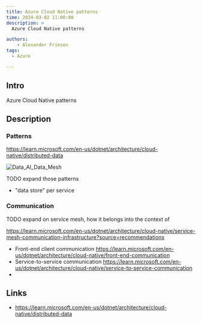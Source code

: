 ```yaml
---
title: Azure Cloud Native patterns 
time: 2024-03-02 11:00:00
description: >
  Azure Cloud Native patterns 

authors:
    - Alexander Friesen
tags:
  - Azure

---
```


## Intro

Azure Cloud Native patterns

## Description

### Patterns

https://learn.microsoft.com/en-us/dotnet/architecture/cloud-native/distributed-data

![Data_AI_Data_Mesh](https://learn.microsoft.com/en-us/dotnet/architecture/cloud-native/media/distributed-data.png)


TODO expand those patterns

- "data store" per service


### Communication

TODO expand on service mesh, how it belongs into the context of 

https://learn.microsoft.com/en-us/dotnet/architecture/cloud-native/service-mesh-communication-infrastructure?source=recommendations


- Front-end client communication <https://learn.microsoft.com/en-us/dotnet/architecture/cloud-native/front-end-communication>
- Service-to-service communication https://learn.microsoft.com/en-us/dotnet/architecture/cloud-native/service-to-service-communication
- 




## Links

- <https://learn.microsoft.com/en-us/dotnet/architecture/cloud-native/distributed-data>
